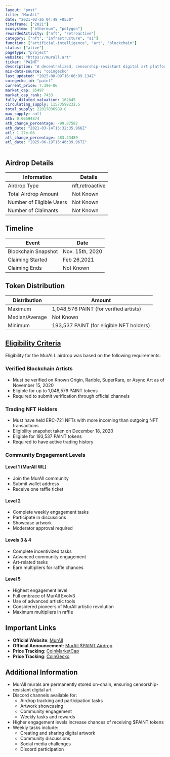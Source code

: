```yaml
---
layout: "post"
title: "MurALL"
date: "2021-02-26 04:48 +0530"
timeframe: ["2021"]
ecosystem: ["ethereum", "polygon"]
rewardedActivity: ["nft", "retroactive"]
category: ["nft", "infrastructure", "ai"]
function: ["artificial-intelligence", "art", "blockchain"]
status: ["alive"]
pagetype: "project"
website: "https://murall.art"
ticker: "PAINT"
description: "A decentralized, censorship-resistant digital art platform that enables artists to create permanent, on-chain murals using blockchain technology. The project integrates IPFS, full-color capabilities, and a DAO for community governance."
mis-data-source: "coingecko"
last_updated: "2025-08-09T16:06:09.134Z"
coingecko_id: "paint"
current_price: 7.39e-06
market_cap: 85497
market_cap_rank: 7433
fully_diluted_valuation: 162645
circulating_supply: 11573598232.5
total_supply: 22017036989.0
max_supply: null
ath: 0.00594874
ath_change_percentage: -99.87582
ath_date: "2021-03-14T15:32:35.966Z"
atl: 1.27e-06
atl_change_percentage: 483.23489
atl_date: "2025-06-19T15:46:39.967Z"
---
```


## Airdrop Details

| Information              | Details         |
| ------------------------ | --------------- |
| Airdrop Type             | nft,retroactive |
| Total Airdrop Amount     | Not Known       |
| Number of Eligible Users | Not Known       |
| Number of Claimants      | Not Known       |

## Timeline

| Event               | Date            |
| ------------------- | --------------- |
| Blockchain Snapshot | Nov. 15th, 2020 |
| Claiming Started    | Feb 26,2021     |
| Claiming Ends       | Not Known       |

## Token Distribution

| Distribution   | Amount                                   |
| -------------- | ---------------------------------------- |
| Maximum        | 1,048,576 PAINT (for verified artists)   |
| Median/Average | Not Known                                |
| Minimum        | 193,537 PAINT (for eligible NFT holders) |

## [Eligibility Criteria](https://murall.medium.com/announcing-the-murall-paint-airdrop-your-gateway-to-the-artistic-revolution-49acc28e28cc)

Eligibility for the MurALL airdrop was based on the following requirements:

### Verified Blockchain Artists
- Must be verified on Known Origin, Rarible, SuperRare, or Async Art as of November 15, 2020
- Eligible for up to 1,048,576 PAINT tokens
- Required to submit verification through official channels

### Trading NFT Holders
- Must have held ERC-721 NFTs with more incoming than outgoing NFT transactions
- Eligibility snapshot taken on December 18, 2020
- Eligible for 193,537 PAINT tokens
- Required to have active trading history

### Community Engagement Levels

#### Level 1 (MurAll WL)
- Join the MurAll community
- Submit wallet address
- Receive one raffle ticket

#### Level 2
- Complete weekly engagement tasks
- Participate in discussions
- Showcase artwork
- Moderator approval required

#### Levels 3 & 4
- Complete incentivized tasks
- Advanced community engagement
- Art-related tasks
- Earn multipliers for raffle chances

#### Level 5
- Highest engagement level
- Full embrace of MurAll Evolv3
- Use of advanced artistic tools
- Considered pioneers of MurAll artistic revolution
- Maximum multipliers in raffle

## Important Links

- **Official Website**: [MurAll](https://murall.art)
- **Official Announcement**: [MurAll $PAINT Airdrop](https://murall.medium.com/announcing-the-murall-paint-airdrop-your-gateway-to-the-artistic-revolution-49acc28e28cc)
- **Price Tracking**: [CoinMarketCap](https://coinmarketcap.com/currencies/paint)
- **Price Tracking**: [CoinGecko](https://www.coingecko.com/en/coins/paint)

## Additional Information

- MurAll murals are permanently stored on-chain, ensuring censorship-resistant digital art
- Discord channels available for:
  - Airdrop tracking and participation tasks
  - Artwork showcasing
  - Community engagement
  - Weekly tasks and rewards
- Higher engagement levels increase chances of receiving $PAINT tokens
- Weekly tasks include:
  - Creating and sharing digital artwork
  - Community discussions
  - Social media challenges
  - Discord participation